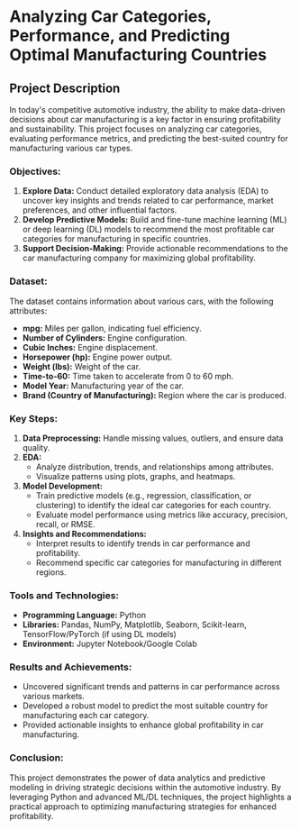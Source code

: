 
# Analyzing Car Categories, Performance, and Predicting Optimal Manufacturing Countries  

## Project Description  

In today's competitive automotive industry, the ability to make data-driven decisions about car manufacturing is a key factor in ensuring profitability and sustainability. This project focuses on analyzing car categories, evaluating performance metrics, and predicting the best-suited country for manufacturing various car types.  

### Objectives:  
1. **Explore Data:** Conduct detailed exploratory data analysis (EDA) to uncover key insights and trends related to car performance, market preferences, and other influential factors.  
2. **Develop Predictive Models:** Build and fine-tune machine learning (ML) or deep learning (DL) models to recommend the most profitable car categories for manufacturing in specific countries.  
3. **Support Decision-Making:** Provide actionable recommendations to the car manufacturing company for maximizing global profitability.  

### Dataset:  
The dataset contains information about various cars, with the following attributes:  
- **mpg:** Miles per gallon, indicating fuel efficiency.  
- **Number of Cylinders:** Engine configuration.  
- **Cubic Inches:** Engine displacement.  
- **Horsepower (hp):** Engine power output.  
- **Weight (lbs):** Weight of the car.  
- **Time-to-60:** Time taken to accelerate from 0 to 60 mph.  
- **Model Year:** Manufacturing year of the car.  
- **Brand (Country of Manufacturing):** Region where the car is produced.  

### Key Steps:  
1. **Data Preprocessing:** Handle missing values, outliers, and ensure data quality.  
2. **EDA:**  
   - Analyze distribution, trends, and relationships among attributes.  
   - Visualize patterns using plots, graphs, and heatmaps.  
3. **Model Development:**  
   - Train predictive models (e.g., regression, classification, or clustering) to identify the ideal car categories for each country.  
   - Evaluate model performance using metrics like accuracy, precision, recall, or RMSE.  
4. **Insights and Recommendations:**  
   - Interpret results to identify trends in car performance and profitability.  
   - Recommend specific car categories for manufacturing in different regions.  

### Tools and Technologies:  
- **Programming Language:** Python  
- **Libraries:** Pandas, NumPy, Matplotlib, Seaborn, Scikit-learn, TensorFlow/PyTorch (if using DL models)  
- **Environment:** Jupyter Notebook/Google Colab  

### Results and Achievements:  
- Uncovered significant trends and patterns in car performance across various markets.  
- Developed a robust model to predict the most suitable country for manufacturing each car category.  
- Provided actionable insights to enhance global profitability in car manufacturing.  

### Conclusion:  
This project demonstrates the power of data analytics and predictive modeling in driving strategic decisions within the automotive industry. By leveraging Python and advanced ML/DL techniques, the project highlights a practical approach to optimizing manufacturing strategies for enhanced profitability.  
